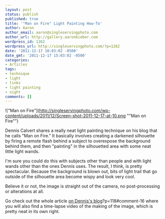 ```yaml
---
layout: post
status: publish
published: true
title: '"Man on Fire" Light Painting How-To'
author: Aaron
author_email: aaron@singleservingphoto.com
author_url: http://gallery.aaronbieber.com
wordpress_id: 1262
wordpress_url: http://singleservingphoto.com/?p=1262
date: '2011-12-17 10:03:02 -0500'
date_gmt: '2011-12-17 15:03:02 -0500'
categories:
- Articles
tags:
- technique
- light
- links
- light painting
- night
comments: []
---
```

!["Man on
Fire"](http://singleservingphoto.com/wp-content/uploads/2011/12/Screen-shot-2011-12-17-at-10.png ""Man on Fire"")

Dennis Calvert shares a really neat light painting technique on his blog
that he calls "Man on Fire." It basically involves creating a darkened
silhouette by firing a remote flash behind a subject to overexpose the
background behind them, and then "painting" in the silhouetted area with
some neat little light wands.

I'm sure you could do this with subjects other than people and with
light wands other than the ones Dennis uses. The result, I think, is
pretty spectacular. Because the background is blown out, bits of light
trail that go outside of the silhouette area become wispy and look very
cool.

Believe it or not, the image is straight out of the camera, no
post-processing or alterations at all.

Go check out the whole article [on Dennis's
blog](http://denniscalvert.net/blog/)?p=118\#comment-16 where you will
also find a time-lapse video of the making of the image, which is pretty
neat in its own right.
